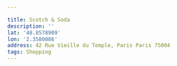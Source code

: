 ```yaml
---

title: Scotch & Soda
description: ''
lat: '48.8578909'
lon: '2.3580086'
address: 42 Rue Vieille du Temple, Paris Paris 75004
tags: Shopping
---
```

